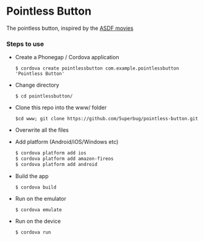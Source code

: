 Pointless Button
========================

The pointless button, inspired by the [ASDF movies](http://knowyourmeme.com/memes/asdfmovie)

### Steps to use
+ Create a Phonegap / Cordova application
	
    `$ cordova create pointlessbutton com.example.pointlessbutton 'Pointless Button'`

+ Change directory
	
    `$ cd pointlessbutton/`

+ Clone this repo into the www/ folder
	
    `$cd www; git clone https://github.com/5uperbug/pointless-button.git`

+ Overwrite all the files

+ Add platform (Android/iOS/Windows etc)

    ```bash
    $ cordova platform add ios
    $ cordova platform add amazon-fireos
    $ cordova platform add android
    ```
+ Build the app
	
    `$ cordova build`
	
+ Run on the emulator
	
    `$ cordova emulate`

+ Run on the device
	
    `$ cordova run`
